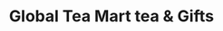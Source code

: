 ---
title: "Global Tea Mart tea & Gifts"
url: /chandler/global-tea-mart-tea-und-gifts/
shop: Tee
---